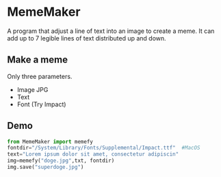 # MemeMaker
A program that adjust a line of text into an image to create a meme.
It can add up to 7 legible lines of text distributed up and down.

## Make a meme
Only three parameters.
* Image JPG
* Text
* Font (Try Impact)
    
## Demo    
<!--code-->
```python
from MemeMaker import memefy
fontdir="/System/Library/Fonts/Supplemental/Impact.ttf"  #MacOS
text="Lorem ipsum dolor sit amet, consectetur adipiscin"
img=memefy("doge.jpg",txt, fontdir)
img.save("superdoge.jpg")
```
